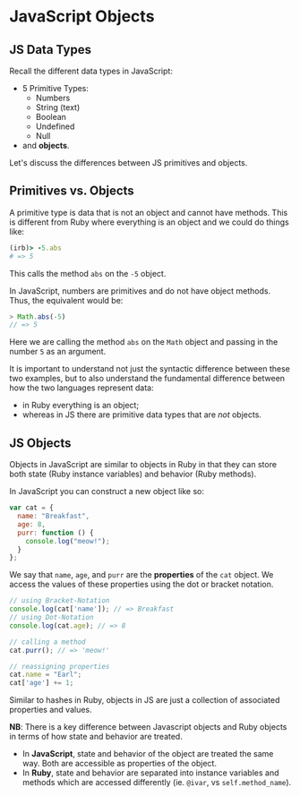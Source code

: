 # JavaScript Objects

## JS Data Types

Recall the different data types in JavaScript:
* 5 Primitive Types:
  * Numbers
  * String (text)
  * Boolean
  * Undefined
  * Null
* and **objects**.

Let's discuss the differences between JS primitives and objects.

## Primitives vs. Objects

A primitive type is data that is not an object and cannot have methods. This is
different from Ruby where everything is an object and we could do things like:

```ruby
(irb)> -5.abs
# => 5
```
This calls the method `abs` on the `-5` object.

In JavaScript, numbers are primitives and do not have object methods. Thus, the
equivalent would be:
```js
> Math.abs(-5)
// => 5
```

Here we are calling the method `abs` on the `Math` object and passing in the
number `5` as an argument.

It is important to understand not just the syntactic difference between these
two examples, but to also understand the fundamental difference between how the
two languages represent data:

+ in Ruby everything is an object;
+ whereas in JS there are primitive data types that are *not* objects.

## JS Objects
Objects in JavaScript are similar to objects in Ruby in that they can store both
state (Ruby instance variables) and behavior (Ruby methods).

In JavaScript you can construct a new object like so:

```js
var cat = {
  name: "Breakfast",
  age: 8,
  purr: function () {
    console.log("meow!");
  }
};
```

We say that `name`, `age`, and `purr` are the **properties** of the `cat`
object. We access the values of these properties using the dot or bracket
notation.

```js
// using Bracket-Notation
console.log(cat['name']); // => Breakfast
// using Dot-Notation
console.log(cat.age); // => 8

// calling a method
cat.purr(); // => 'meow!'

// reassigning properties
cat.name = "Earl";
cat['age'] += 1;
```

Similar to hashes in Ruby, objects in JS are just a collection of associated
properties and values.

**NB**: There is a key difference between Javascript objects and Ruby objects in terms of how state and behavior are treated.
* In **JavaScript**, state and behavior of the object are treated the same way. Both are accessible as properties of the object.
* In **Ruby**, state and behavior are separated into instance variables and methods which are accessed differently (ie. `@ivar`, vs `self.method_name`).
